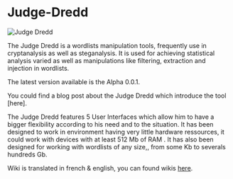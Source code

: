 # Judge-Dredd

![Judge Dredd](https://raw.githubusercontent.com/wiki/mlleparker/Judge-Dredd/img/scrot/version_0.0.1.png)

The Judge Dredd is a wordlists manipulation tools, frequently use in cryptanalysis as well as steganalysis.
It is used for achieving statistical analysis varied as well as manipulations like filtering, extraction and injection in wordlists.

The latest version available is the Alpha 0.0.1.

You could find a blog post about the Judge Dredd which introduce the tool [here].

The Judge Dredd features 5 User Interfaces which allow him to have a bigger flexibility according to his need and to the situation. It has been designed to work in environment having very
little hardware ressources, it could work with devices with at least 512 Mb of RAM . It has also been designed for working with wordlists of any size,, from some Kb to severals hundreds Gb.

Wiki is translated in french & english, you can found wikis [here][1].

[1]: https://github.com/mlleparker/Judge-Dredd/wiki
